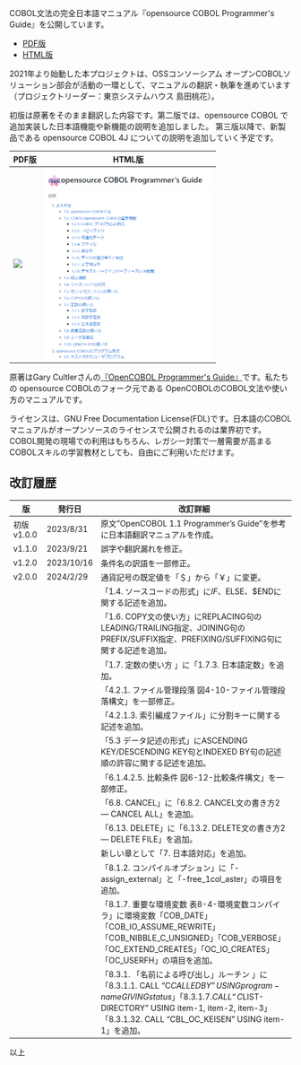 
COBOL文法の完全日本語マニュアル『opensource COBOL Programmer's Guide』を公開しています。

- [PDF版](/guides/opensourceCOBOLProgrammersGuide.pdf)
- [HTML版](/markdown/TOC.md)

2021年より始動した本プロジェクトは、OSSコンソーシアム オープンCOBOLソリューション部会が活動の一環として、マニュアルの翻訳・執筆を進めています（プロジェクトリーダー：東京システムハウス 島田桃花）。

初版は原著をそのまま翻訳した内容です。第二版では、opensource COBOL で追加実装した日本語機能や新機能の説明を追加しました。
第三版以降で、新製品である opensource COBOL 4J についての説明を追加していく予定です。

| PDF版 | HTML版 |
| --- | --- |
| [<img width="300" src="https://github.com/opensourcecobol/opensourcecobol.github.io/assets/5810740/d8108368-9a9d-4df8-8cd9-9873d0f5d01d">](/guides/opensourceCOBOLProgrammersGuide.pdf) | [<img width="300" src="HTML_TOC.png">](/markdown/TOC.md) |



原著はGary Cultlerさんの[『OpenCOBOL Programmer's Guide』](https://gnucobol.sourceforge.io/guides/OpenCOBOL%20Programmers%20Guide.pdf)です。私たちの opensource COBOLのフォーク元である OpenCOBOLのCOBOL文法や使い方のマニュアルです。

ライセンスは、GNU Free Documentation License(FDL)です。日本語のCOBOLマニュアルがオープンソースのライセンスで公開されるのは業界初です。COBOL開発の現場での利用はもちろん、レガシー対策で一層需要が高まるCOBOLスキルの学習教材としても、自由にご利用いただけます。



## 改訂履歴

|版|発行日|改訂詳細|
|---|---|---|
|初版 v1.0.0|2023/8/31|原文”OpenCOBOL 1.1 Programmer’s Guide”を参考に日本語翻訳マニュアルを作成。|
|v1.1.0|2023/9/21|誤字や翻訳漏れを修正。|
|v1.2.0|2023/10/16|条件名の訳語を一部修正。|
|v2.0.0|2024/2/29|通貨記号の既定値を「＄」から「￥」に変更。|
|||「1.4. ソースコードの形式」に$IF、$ELSE、$ENDに関する記述を追加。|
|||「1.6. COPY文の使い方」にREPLACING句のLEADING/TRAILING指定、JOINING句のPREFIX/SUFFIX指定、PREFIXING/SUFFIXING句に関する記述を追加。|
|||「1.7. 定数の使い方 」に「1.7.3. 日本語定数」を追加。|
|||「4.2.1. ファイル管理段落 図4-10-ファイル管理段落構文」を一部修正。|
|||「4.2.1.3. 索引編成ファイル」に分割キーに関する記述を追加。|
|||「5.3 データ記述の形式」にASCENDING KEY/DESCENDING KEY句とINDEXED BY句の記述順の許容に関する記述を追加。|
|||「6.1.4.2.5. 比較条件 図6-12-比較条件構文」を一部修正。|
|||「6.8. CANCEL」に「6.8.2. CANCEL文の書き方2 ― CANCEL ALL」を追加。|
|||「6.13. DELETE」に「6.13.2. DELETE文の書き方2 ― DELETE FILE」を追加。|
|||新しい章として「7. 日本語対応」を追加。|
|||「8.1.2. コンパイルオプション」に「-assign_external」と「-free_1col_aster」の項目を追加。|
|||「8.1.7. 重要な環境変数 表8-4-環境変数コンパイラ」に環境変数「COB_DATE」「COB_IO_ASSUME_REWRITE」「COB_NIBBLE_C_UNSIGNED」「COB_VERBOSE」「OC_EXTEND_CREATES」「OC_IO_CREATES」「OC_USERFH」の項目を追加。|
|||「8.3.1. 「名前による呼び出し」ルーチン 」に「8.3.1.1. CALL “C$CALLEDBY” USING program-name GIVING status」「8.3.1.7. CALL “C$LIST-DIRECTORY” USING item-1, item-2, item-3」「8.3.1.32. CALL “CBL_OC_KEISEN” USING item-1」を追加。|

以上

